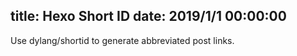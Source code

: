 title: Hexo Short ID
date: 2019/1/1 00:00:00
---
Use dylang/shortid to generate abbreviated post links.